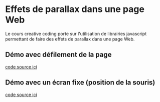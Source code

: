 # Effets de parallax dans une page Web
Le cours creative coding porte sur l'utilisation de librairies javascript permettant de faire des effets de parallax dans une page Web.

## Démo avec défilement de la page
[code source ici](parallax-defilement/index.html)

## Démo avec un écran fixe (position de la souris)
[code source ici](parallax-ecran-fixe/index.html)

